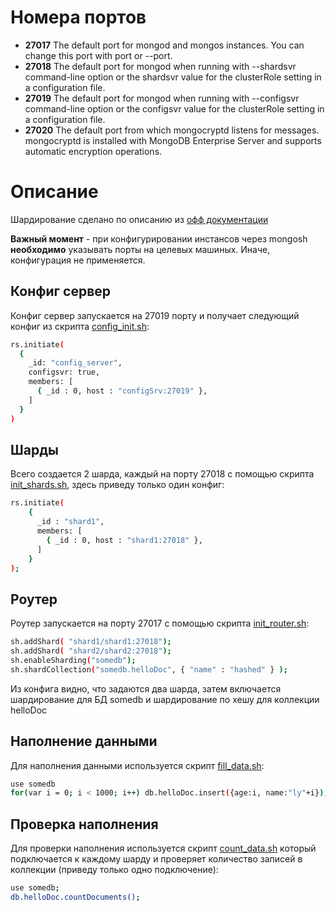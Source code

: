 # Номера портов

- **27017** The default port for mongod and mongos instances. You can change this port with port or --port.
- **27018** The default port for mongod when running with --shardsvr command-line option or the shardsvr value for the clusterRole setting in a configuration file.
- **27019** The default port for mongod when running with --configsvr command-line option or the configsvr value for the clusterRole setting in a configuration file.
- **27020** The default port from which mongocryptd listens for messages. mongocryptd is installed with MongoDB Enterprise Server and supports automatic encryption operations.


# Описание

Шардирование сделано по описанию из [офф документации](https://www.mongodb.com/docs/manual/tutorial/deploy-shard-cluster/#overview)

**Важный момент** - при конфигурировании инстансов через mongosh **необходимо** указывать порты на целевых машиных. Иначе, конфигурация не применяется.

## Конфиг сервер

Конфиг сервер запускается на 27019 порту и получает следующий конфиг из скрипта [config_init.sh](./config_init.sh):

```bash
rs.initiate(
  {
    _id: "config_server",
    configsvr: true,
    members: [
      { _id : 0, host : "configSrv:27019" },
    ]
  }
)
```

## Шарды

Всего создается 2 шарда, каждый на порту 27018 с помощью скрипта [init_shards.sh](./init_shards.sh), здесь приведу только один конфиг:
```bash
rs.initiate(
    {
      _id : "shard1",
      members: [
        { _id : 0, host : "shard1:27018" },
      ]
    }
);
```

## Роутер

Роутер запускается на порту 27017 с помощью скрипта [init_router.sh](./init_router.sh):
```bash
sh.addShard( "shard1/shard1:27018");
sh.addShard( "shard2/shard2:27018");
sh.enableSharding("somedb");
sh.shardCollection("somedb.helloDoc", { "name" : "hashed" } );
```

Из конфига видно, что задаются два шарда, затем включается шардирование для БД somedb и шардирование по хешу для коллекции helloDoc

## Наполнение данными

Для наполнения данными используется скрипт [fill_data.sh](./fill_data.sh):
```bash
use somedb
for(var i = 0; i < 1000; i++) db.helloDoc.insert({age:i, name:"ly"+i});
```

## Проверка наполнения

Для проверки наполнения используется скрипт [count_data.sh](./count_data.sh) который подключается к каждому шарду и проверяет количество записей в коллекции (приведу только одно подключение):
```bash
use somedb;
db.helloDoc.countDocuments();
```
